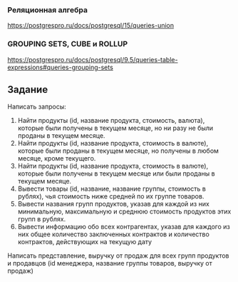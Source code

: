 ### Реляционная алгебра

https://postgrespro.ru/docs/postgresql/15/queries-union

### GROUPING SETS, CUBE и ROLLUP

https://postgrespro.ru/docs/postgresql/9.5/queries-table-expressions#queries-grouping-sets

## Задание

Написать запросы:

1. Найти продукты (id, название продукта, стоимость, валюта), которые были
получены в текущем месяце, но ни разу не были проданы в текущем месяце.
2. Найти продукты (id, название продукта, стоимость в валюте), которые были
проданы в текущем месяце, но получены в любом месяце, кроме текущего.
3. Найти продукты (id, название продукта, стоимость в валюте), которые были
получены в текущем месяце или были проданы в текущем месяце.
4. Вывести товары (id, название, название группы, стоимость в рублях), чья
стоимость ниже средней по их группе товаров.
5. Вывести названия групп продуктов, указав для каждой из них минимальную,
максимальную и среднюю стоимость продуктов этих групп в рублях.
6. Вывести информацию обо всех контрагентах, указав для каждого из
них общее количество заключенных контрактов и количество
контрактов, действующих на текущую дату


Написать представление, выручку от продаж для всех групп продуктов и продавцов
(id менеджера, название группы товаров, выручку от продаж)


